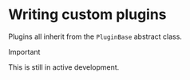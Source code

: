 <!--
Copyright (c) 2023 Sophie Katz

This file is part of Mold.

Mold is free software: you can redistribute it and/or modify it under the terms of the GNU
General Public License as published by the Free Software Foundation, either version 3 of
the License, or (at your option) any later version.

Mold is distributed in the hope that it will be useful, but WITHOUT ANY WARRANTY; without
even the implied warranty of MERCHANTABILITY or FITNESS FOR A PARTICULAR PURPOSE. See the
GNU General Public License for more details.

You should have received a copy of the GNU General Public License along with Mold. If not,
see <https://www.gnu.org/licenses/>.
-->

# Writing custom plugins

Plugins all inherit from the `PluginBase` abstract class.

> [!IMPORTANT]  
> This is still in active development.
